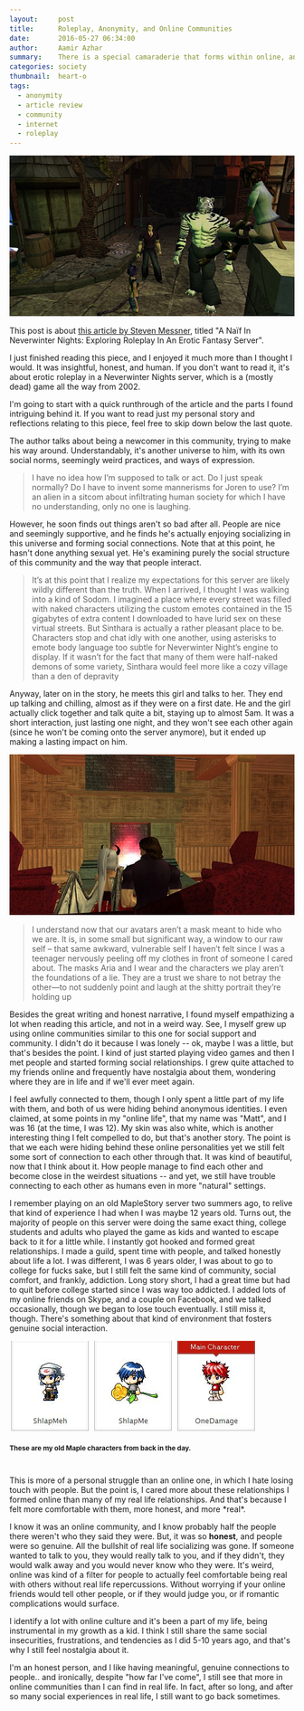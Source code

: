 ```yaml
---
layout:     post
title:      Roleplay, Anonymity, and Online Communities
date:       2016-05-27 06:34:00
author:     Aamir Azhar
summary:    There is a special camaraderie that forms within online, anonymous communities.
categories: society
thumbnail:  heart-o
tags:
  - anonymity
  - article review
  - community
  - internet
  - roleplay
---
```


![Neverwinter-Nights-Roleplay-Screenshot](/resources/images/05-27-2016/nwneroticheader.jpg)

This post is about <a href="https://www.rockpapershotgun.com/2016/05/26/neverwinter-nights-erotic-server/">this article by Steven Messner</a>, titled "A Naïf In Neverwinter Nights: Exploring Roleplay In An Erotic Fantasy Server".

I just finished reading this piece, and I enjoyed it much more than I thought I would. It was insightful, honest, and human. If you don't want to read it, it's about erotic roleplay in a Neverwinter Nights server, which is a (mostly dead) game all the way from 2002.

I'm going to start with a quick runthrough of the article and the parts I found intriguing behind it. If you want to read just my personal story and reflections relating to this piece, feel free to skip down below the last quote.

The author talks about being a newcomer in this community, trying to make his way around. Understandably, it's another universe to him, with its own social norms, seemingly weird practices, and ways of expression.

> I have no idea how I’m supposed to talk or act. Do I just speak normally? Do I have to invent some mannerisms for Joren to use? I’m an alien in a sitcom about infiltrating human society for which I have no understanding, only no one is laughing.

However, he soon finds out things aren't so bad after all. People are nice and seemingly supportive, and he finds he's actually enjoying socializing in this universe and forming social connections. Note that at this point, he hasn't done anything sexual yet. He's examining purely the social structure of this community and the way that people interact.

> It’s at this point that I realize my expectations for this server are likely wildly different than the truth. When I arrived, I thought I was walking into a kind of Sodom. I imagined a place where every street was filled with naked characters utilizing the custom emotes contained in the 15 gigabytes of extra content I downloaded to have lurid sex on these virtual streets. But Sinthara is actually a rather pleasant place to be. Characters stop and chat idly with one another, using asterisks to emote body language too subtle for Neverwinter Night’s engine to display. If it wasn’t for the fact that many of them were half-naked demons of some variety, Sinthara would feel more like a cozy village than a den of depravity

Anyway, later on in the story, he meets this girl and talks to her. They end up talking and chilling, almost as if they were on a first date. He and the girl actually click together and talk quite a bit, staying up to almost 5am. It was a short interaction, just lasting one night, and they won't see each other again (since he won't be coming onto the server anymore), but it ended up making a lasting impact on him.

![Online Romance Fireside](/resources/images/05-27-2016/fireside_girl.jpg)

> I understand now that our avatars aren’t a mask meant to hide who we are. It is, in some small but significant way, a window to our raw self – that same awkward, vulnerable self I haven’t felt since I was a teenager nervously peeling off my clothes in front of someone I cared about. The masks Aria and I wear and the characters we play aren’t the foundations of a lie. They are a trust we share to not betray the other—to not suddenly point and laugh at the shitty portrait they’re holding up

Besides the great writing and honest narrative, I found myself empathizing a lot when reading this article, and not in a weird way. See, I myself grew up using online communities similar to this one for social support and community. I didn't do it because I was lonely -- ok, maybe I was a little, but that's besides the point. I kind of just started playing video games and then I met people and started forming social relationships. I grew quite attached to my friends online and frequently have nostalgia about them, wondering where they are in life and if we'll ever meet again.

I feel awfully connected to them, though I only spent a little part of my life with them, and both of us were hiding behind anonymous identities. I even claimed, at some points in my "online life", that my name was "Matt", and I was 16 (at the time, I was 12). My skin was also white, which is another interesting thing I felt compelled to do, but that's another story. The point is that we each were hiding behind these online personalities yet we still felt some sort of connection to each other through that. It was kind of beautiful, now that I think about it. How people manage to find each other and become close in the weirdest situations -- and yet, we still have trouble connecting to each other as humans even in more "natural" settings.

I remember playing on an old MapleStory server two summers ago, to relive that kind of experience I had when I was maybe 12 years old. Turns out, the majority of people on this server were doing the same exact thing, college students and adults who played the game as kids and wanted to escape back to it for a little while. I instantly got hooked and formed great relationships. I made a guild, spent time with people, and talked honestly about life a lot. I was different, I was 6 years older, I was about to go to college for fucks sake, but I still felt the same kind of community, social comfort, and frankly, addiction. Long story short, I had a great time but had to quit before college started since I was way too addicted. I added lots of my online friends on Skype, and a couple on Facebook, and we talked occasionally, though we began to lose touch eventually. I still miss it, though. There's something about that kind of environment that fosters genuine social interaction.

![My Old MapleStory Characters](/resources/images/05-27-2016/maple_characters.JPG)

#### <sup>These are my old Maple characters from back in the day.</sup>

<br>
This is more of a personal struggle than an online one, in which I hate losing touch with people. But the point is, I cared more about these relationships I formed online than many of my real life relationships. And that's because I felt more comfortable with them, more honest, and more *real*.

I know it was an online community, and I know probably half the people there weren't who they said they were. But, it was so **honest**, and people were so genuine. All the bullshit of real life socializing was gone. If someone wanted to talk to you, they would really talk to you, and if they didn't, they would walk away and you would never know who they were. It's weird, online was kind of a filter for people to actually feel comfortable being real with others without real life repercussions. Without worrying if your online friends would tell other people, or if they would judge you, or if romantic complications would surface.

I identify a lot with online culture and it's been a part of my life, being instrumental in my growth as a kid. I think I still share the same social insecurities, frustrations, and tendencies as I did 5-10 years ago, and that's why I still feel nostalgia about it.

I'm an honest person, and I like having meaningful, genuine connections to people.. and ironically, despite "how far I've come", I still see that more in online communities than I can find in real life. In fact, after so long, and after so many social experiences in real life, I still want to go back sometimes.
